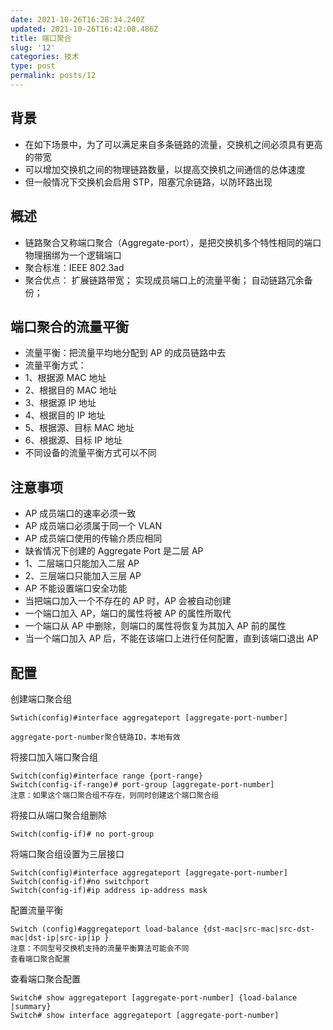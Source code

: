 ```yaml
---
date: 2021-10-26T16:28:34.240Z
updated: 2021-10-26T16:42:08.486Z
title: 端口聚合
slug: '12'
categories: 技术
type: post
permalink: posts/12
---
```



## 背景
* 在如下场景中，为了可以满足来自多条链路的流量，交换机之间必须具有更高的带宽
* 可以增加交换机之间的物理链路数量，以提高交换机之间通信的总体速度
* 但一般情况下交换机会启用 STP，阻塞冗余链路，以防环路出现

## 概述
* 链路聚合又称端口聚合（Aggregate-port），是把交换机多个特性相同的端口物理捆绑为一个逻辑端口
* 聚合标准：IEEE 802.3ad
* 聚合优点：
扩展链路带宽；
实现成员端口上的流量平衡；
自动链路冗余备份；

## 端口聚合的流量平衡
* 流量平衡：把流量平均地分配到 AP 的成员链路中去
* 流量平衡方式：
*   1、根据源 MAC 地址
*   2、根据目的 MAC 地址
*   3、根据源 IP 地址
*   4、根据目的 IP 地址
*   5、根据源、目标 MAC 地址
*   6、根据源、目标 IP 地址
* 不同设备的流量平衡方式可以不同

## 注意事项
* AP 成员端口的速率必须一致
* AP 成员端口必须属于同一个 VLAN
* AP 成员端口使用的传输介质应相同
* 缺省情况下创建的 Aggregate Port 是二层 AP
* 1、二层端口只能加入二层 AP
* 2、三层端口只能加入三层 AP
* AP 不能设置端口安全功能
* 当把端口加入一个不存在的 AP 时，AP 会被自动创建
* 一个端口加入 AP，端口的属性将被 AP 的属性所取代
* 一个端口从 AP 中删除，则端口的属性将恢复为其加入 AP 前的属性
* 当一个端口加入 AP 后，不能在该端口上进行任何配置，直到该端口退出 AP

## 配置

创建端口聚合组
```
Swtich(config)#interface aggregateport [aggregate-port-number] 

aggregate-port-number聚合链路ID，本地有效
```
将接口加入端口聚合组
```
Switch(config)#interface range {port-range}
Switch(config-if-range)# port-group [aggregate-port-number] 
注意：如果这个端口聚合组不存在，则同时创建这个端口聚合组 
```
将接口从端口聚合组删除
```
Switch(config-if)# no port-group 
```
将端口聚合组设置为三层接口
```
Switch(config)#interface aggregateport [aggregate-port-number] 
Switch(config-if)#no switchport 
Switch(config-if)#ip address ip-address mask 
```
配置流量平衡
```
Switch (config)#aggregateport load-balance {dst-mac|src-mac|src-dst-mac|dst-ip|src-ip|ip }
注意：不同型号交换机支持的流量平衡算法可能会不同 
查看端口聚合配置
```
查看端口聚合配置
```
Switch# show aggregateport [aggregate-port-number] {load-balance |summary}
Switch# show interface aggregateport [aggregate-port-number] 
```